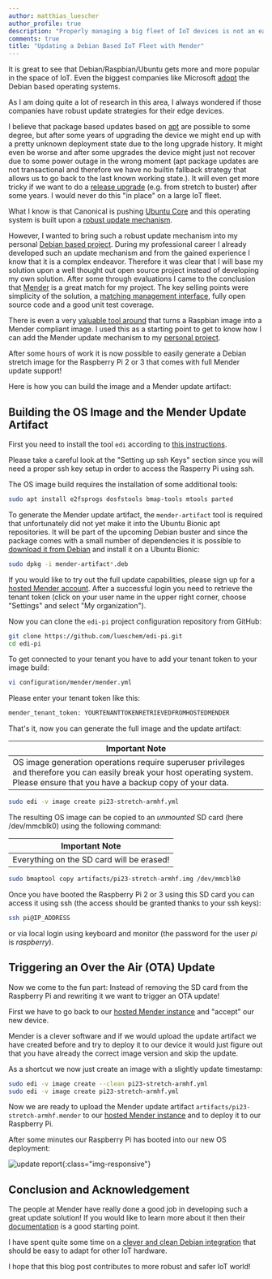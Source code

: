```yaml
---
author: matthias_luescher
author_profile: true
description: "Properly managing a big fleet of IoT devices is not an easy task. This blog post shows how you can combine Debian with Mender to get a rock solid OTA update experience."
comments: true
title: "Updating a Debian Based IoT Fleet with Mender"
---
```


It is great to see that Debian/Raspbian/Ubuntu gets more and more popular
in the space of IoT. Even the biggest companies like Microsoft
[adopt](https://docs.microsoft.com/en-us/azure/iot-edge/support) the
Debian based operating systems.

As I am doing quite a lot of research in this area, I always wondered
if those companies have robust update strategies for their edge devices.

I believe that package based updates based on
[apt](https://en.wikipedia.org/wiki/APT_(Debian)) are possible to some degree,
but after some years of upgrading the device we might end up with a pretty
unknown deployment state due to the long upgrade history. It might even
be worse and after some upgrades the device might just not recover due to
some power outage in the wrong moment (apt package updates are not
transactional and therefore we have no builtin fallback strategy that allows us to go
back to the last known working state.). It will even get more tricky if
we want to do a
[release upgrade](https://debian-handbook.info/browse/en-US/stable/sect.dist-upgrade.html)
(e.g. from stretch to buster) after some years. I would never do this
"in place" on a large IoT fleet.


What I know is that Canonical is pushing [Ubuntu Core](https://www.ubuntu.com/core)
and this operating system is built upon a
[robust update mechanism](https://en.wikipedia.org/wiki/Snappy_(package_manager)).

However, I wanted to bring such a robust update mechanism into my personal
[Debian based project](https://github.com/lueschem/edi-pi). During my professional
career I already developed such an update mechanism and from the gained experience I
know that it is a complex endeavor. Therefore it was clear that I will base my
solution upon a well thought out open source project instead of developing my
own solution. After some through evaluations I came to the conclusion that
[Mender](https://mender.io/) is a great match for my project. The key selling
points were simplicity of the solution, a
[matching management interface](https://hosted.mender.io), fully open source code and
a good unit test coverage.

There is even a very [valuable tool around](https://github.com/mendersoftware/mender-convert)
that turns a Raspbian image into a Mender compliant image. I used this as a starting
point to get to know how I can add the Mender update mechanism to my
[personal project](https://github.com/lueschem/edi-pi).

After some hours of work it is now possible to easily generate a Debian stretch
image for the Raspberry Pi 2 or 3 that comes with full Mender update support!

Here is how you can build the image and a Mender update artifact:

## Building the OS Image and the Mender Update Artifact

First you need to install the tool `edi` according to
[this instructions](https://docs.get-edi.io/en/latest/getting_started.html).

Please take a careful look at the "Setting up ssh Keys" section since you
will need a proper ssh key setup in order to access the Rasperry Pi using ssh.

The OS image build requires the installation of some additional tools:

``` bash
sudo apt install e2fsprogs dosfstools bmap-tools mtools parted
```

To generate the Mender update artifact, the `mender-artifact` tool is required
that unfortunately did not yet make it into the Ubuntu Bionic apt repositories.
It will be part of the upcoming Debian buster and since the package comes with
a small number of dependencies it is possible to
[download it from Debian](https://packages.debian.org/buster/mender-artifact)
and install it on a Ubuntu Bionic:

``` bash
sudo dpkg -i mender-artifact*.deb
```

If you would like to try out the full update capabilities, please sign up
for a [hosted Mender account](https://hosted.mender.io). After a successful
login you need to retrieve the tenant token (click on your user name in the
upper right corner, choose "Settings" and select "My organization").

Now you can clone the `edi-pi` project configuration repository from GitHub:

``` bash
git clone https://github.com/lueschem/edi-pi.git
cd edi-pi
```

To get connected to your tenant you have to add your tenant token to your
image build:

``` bash
vi configuration/mender/mender.yml
```

Please enter your tenant token like this:

``` bash
mender_tenant_token: YOURTENANTTOKENRETRIEVEDFROMHOSTEDMENDER
```

That's it, now you can generate the full image and the update artifact:

| Important Note |
| --- |
| OS image generation operations require superuser privileges and therefore you can easily break your host operating system. Please ensure that you have a backup copy of your data. |


``` bash
sudo edi -v image create pi23-stretch-armhf.yml
```

The resulting OS image can be copied to an *unmounted* SD card (here /dev/mmcblk0)
using the following command:

| Important Note |
| --- |
| Everything on the SD card will be erased! |

``` bash
sudo bmaptool copy artifacts/pi23-stretch-armhf.img /dev/mmcblk0
```

Once you have booted the Raspberry Pi 2 or 3 using this SD card you can
access it using ssh (the access should be granted thanks to your
ssh keys):

``` bash
ssh pi@IP_ADDRESS
```

or via local login using keyboard and monitor (the password for the user
_pi_ is _raspberry_).

## Triggering an Over the Air (OTA) Update

Now we come to the fun part: Instead of removing the SD card from the
Raspberry Pi and rewriting it we want to trigger an OTA update!

First we have to go back to our [hosted Mender instance](https://hosted.mender.io)
and "accept" our new device.

Mender is a clever software and if we would upload the update artifact we have
created before and try to deploy it to our device it would just figure out
that you have already the correct image version and skip the update.

As a shortcut we now just create an image with a slightly update timestamp:

``` bash
sudo edi -v image create --clean pi23-stretch-armhf.yml
sudo edi -v image create pi23-stretch-armhf.yml
```

Now we are ready to upload the Mender update artifact `artifacts/pi23-stretch-armhf.mender`
to our [hosted Mender instance](https://hosted.mender.io) and to deploy it to our
Raspberry Pi.

After some minutes our Raspberry Pi has booted into our new OS deployment:

![update report](/assets/images/blog/mender_update_report.png){:class="img-responsive"}

## Conclusion and Acknowledgement

The people at Mender have really done a good job in developing such a great
update solution! If you would like to learn more about it then their
[documentation](https://docs.mender.io/) is a good starting point.

I have spent quite some time on a
[clever and clean Debian integration](https://github.com/lueschem/edi/issues/39) that
should be easy to adapt for other IoT hardware.

I hope that this blog post contributes to more robust and safer IoT world!

